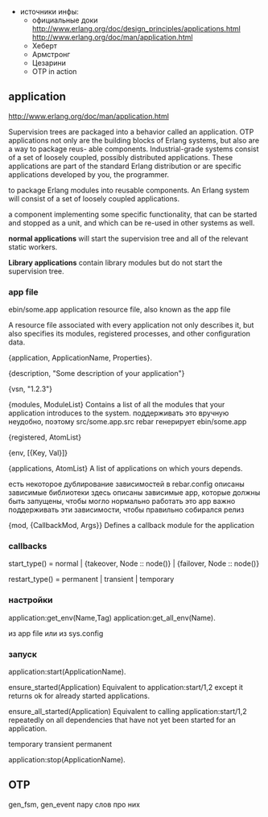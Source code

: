 - источники инфы:
  - официальные доки
    http://www.erlang.org/doc/design_principles/applications.html
    http://www.erlang.org/doc/man/application.html
  - Хеберт
  - Армстронг
  - Цезарини
  - OTP in action

## application

http://www.erlang.org/doc/man/application.html

Supervision trees are packaged into a behavior called an application. OTP applications
not only are the building blocks of Erlang systems, but also are a way to package reus-
able components. Industrial-grade systems consist of a set of loosely coupled, possibly
distributed applications. These applications are part of the standard Erlang distribution
or are specific applications developed by you, the programmer.

to package Erlang modules into reusable components.
An Erlang system will consist of a set of loosely coupled applications.

a component implementing some specific functionality, that can be
started and stopped as a unit, and which can be re-used in other
systems as well.

**normal applications**
will start the supervision tree and all of the relevant static workers.

**Library applications**
contain library modules but do not start the supervision tree.


### app file

ebin/some.app
application resource file, also known as the app file

A resource file associated
with every application not only describes it, but also specifies its modules, registered
processes, and other configuration data.

{application, ApplicationName, Properties}.

{description, "Some description of your application"}

{vsn, "1.2.3"}

{modules, ModuleList}
Contains a list of all the modules that your application introduces to the system.
поддерживать это вручную неудобно, поэтому
src/some.app.src
rebar генерирует ebin/some.app

{registered, AtomList}

{env, [{Key, Val}]}

{applications, AtomList}
A list of applications on which yours depends.

есть некоторое дублирование зависимостей
в rebar.config описаны зависимые библиотеки
здесь описаны зависимые app, которые должны быть запущены, чтобы могло нормально работать это app
важно поддерживать эти зависимости, чтобы правильно собирался релиз


{mod, {CallbackMod, Args}}
Defines a callback module for the application


### callbacks

 start_type() = normal
             | {takeover, Node :: node()}
             | {failover, Node :: node()}

restart_type() = permanent | transient | temporary


### настройки

application:get\_env(Name,Tag)
application:get\_all\_env(Name).

из app file
или из sys.config


### запуск

application:start(ApplicationName).

ensure_started(Application)
Equivalent to application:start/1,2 except it returns ok for already started applications.

ensure\_all\_started(Application)
Equivalent to calling application:start/1,2 repeatedly on all dependencies that have not yet been started for an application.

temporary
transient
permanent

application:stop(ApplicationName).


## OTP

gen_fsm, gen_event пару слов про них
